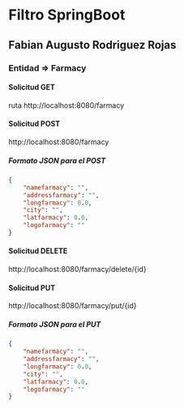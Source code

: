 # Filtro SpringBoot

## Fabian Augusto Rodriguez Rojas

### Entidad => Farmacy



#### Solicitud GET

ruta http://localhost:8080/farmacy



#### Solicitud POST

http://localhost:8080/farmacy

##### Formato JSON para el POST

```json
{
	"namefarmacy": "",
	"addressfarmacy": "",
	"longfarmacy": 0.0,
	"city": "",
	"latfarmacy": 0.0,
	"logofarmacy": ""
}
```



#### Solicitud DELETE

http://localhost:8080/farmacy/delete/{id}



#### Solicitud PUT

http://localhost:8080/farmacy/put/{id}

##### Formato JSON para el PUT

```json
{
	"namefarmacy": "",
	"addressfarmacy": "",
	"longfarmacy": 0.0,
	"city": "",
	"latfarmacy": 0.0,
	"logofarmacy": ""
}
```









